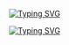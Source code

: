 [![Typing SVG](https://readme-typing-svg.demolab.com?font=Jacquard+24+Charted&size=150&duration=5000&pause=2000&color=F70000&center=true&vCenter=true&width=1000&height=115&lines=Seth+x+Liya)](https://git.io/typing-svg)

[![Typing SVG](https://readme-typing-svg.demolab.com?font=Autour+One&size=40&duration=5000&pause=2000&color=F7F7F7&center=true&vCenter=true&width=1000&height=40&lines=Owner+by+Mr.Snyder)](https://git.io/typing-svg)





